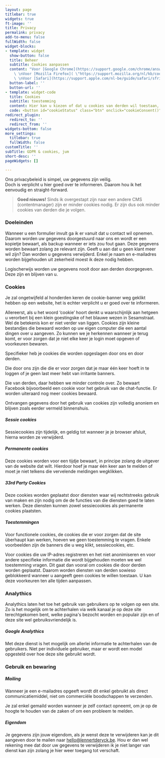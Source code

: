 ```yaml
---
layout: page
titlebar: true
widgets: true
ft-image: ''
title: Privacy
permalink: privacy
add-to-menu: false
fullWidth: false
widget-blocks:
- template: widget
  show-button: false
  title: Beheer
  subtitle: Cookies aanpassen
  content: "Voor [Google Chrome](https://support.google.com/chrome/answer/95647?co=GENIE.Platform%3DDesktop&hl=nl)
    \ \nVoor [Mozilla Firefox]( \"https://support.mozilla.org/nl/kb/cookies-verwijderen-gegevens-wissen-websites-opgeslagen\")
    \ \nVoor [Safari](https://support.apple.com/nl-be/guide/safari/sfri11471/mac)"
  button-label: ''
  button-url: ''
- template: widget-code
  title: Cookies
  subtitle: toestemming
  content: Hier kan u kiezen of dat u cookies van derden wil toestaan, of blokkeren.
  code: <button id="cookieStatus" class="btn" onclick="cookieConsent()">Toestemming</button>
redirect_plugin:
  redirect_to: ''
  redirect_from: ''
widgets-bottom: false
more_settings:
  titlebar: true
  fullWidth: false
customTitle: ''
subTitle: GDPR & cookies, jum
short-desc: ''
pageWidgets: []

---
```

Ons privacybeleid is simpel, uw gegevens zijn veilig.  
Doch is verplicht u hier goed over te informeren. Daarom hou ik het eenvoudig en straight-forward.

> **Goed nieuws!** Sinds ik overgestapt zijn naar een andere CMS (contentmanager) zijn er minder cookies nodig. Er zijn dus ook minder cookies van derden die je volgen.

### Doeleinden

Wanneer u een formulier invult ga ik er vanuit dat u contact wil opnemen. Daarom worden uw gegevens doorgestuurd naar ons en wordt er een kopietje bewaart, als backup wanneer er iets zou fout gaan. Deze gegevens worden bewaart zolang ze relevant zijn. Geeft u aan dat u geen klant meer wil zijn? Dan worden u gegevens verwijderd. Enkel je naam en e-mailadres worden bijgehouden uit zekerheid moest ik deze nodig hebben.

Logischerwijs worden uw gegevens nooit door aan derden doorgegeven. Deze zijn en blijven van u.

### Cookies

Je zal ongetwijfeld al honderden keren de cookie-banner weg geklikt hebben op een website, het is echter verplicht u er goed over te informeren.

Allereerst, als u het woord ‘cookie’ hoort denkt u waarschijnlijk aan hetgeen u verorbert bij een klein goestingske of het blauwe wezen in Sesamstraat. Wel de betekenis kon er niet verder van liggen. Cookies zijn kleine bestandjes die bewaard worden op uw eigen computer die een aantal dingen over u aangeven. Zo kunnen we je herkennen wanneer je terug komt, er voor zorgen dat je niet elke keer je login moet opgeven of voorkeuren bewaren.

Specifieker heb je cookies die worden opgeslagen door ons en door derden.

Die door ons zijn die die er voor zorgen dat je maar één keer hoeft in te loggen of je geen last meer hebt van irritante banners.

Die van derden, daar hebben we minder controle over. Zo  bewaart Facebook bijvoorbeeld een cookie voor het gebruik van de chat-functie. Er worden uiteraard nog meer cookies bewaard.

Ontvangen gegevens door het gebruik van cookies zijn volledig anoniem en blijven zoals eerder vermeld binnenshuis.

##### Sessie cookies

Sessiecookies zijn tijdelijk, en geldig tot wanneer je je browser afsluit, hierna worden ze verwijderd.

##### Permanente cookies

Deze cookies worden voor een tijdje bewaart, in principe zolang de uitgever van de website dat wilt. Hierdoor hoef je maar één keer aan te melden of moet je niet telkens die vervelende meldingen wegklikken.

##### 33rd Party Cookies

Deze cookies worden geplaatst door diensten waar wij rechtstreeks gebruik van maken en zijn nodig om de de functies van die diensten goed te laten werken. Deze diensten kunnen zowel sessiecookies als permanente cookies plaatsten.

##### Toestemmingen

Voor functionele cookies, de cookies die er voor zorgen dat de site überhaupt kan werken, hoeven we geen toestemming te vragen. Enkele voorbeelden zijn de banners die u weg klikt, sessiecookies, etc.

Voor cookies die uw IP-adres registreren en het niet anonimiseren en voor andere specifieke informatie die wordt bijgehouden moeten we wel toestemming vragen. Dit gaat dan vooral om cookies die door derden worden geplaatst. Daarom worden diensten van derden sowieso geblokkeerd wanneer u aangeeft geen cookies te willen toestaan. U kan deze voorkeuren ten alle tijden aanpassen.

### Analythics

Analythics laten het toe het gebruik van gebruikers op te volgen op een site. Zo is het mogelijk om te achterhalen via welk kanaal je op deze site terechtgekomen bent, welke pagina's bezocht worden en populair zijn en of deze site wel gebruiksvriendelijk is.

##### Google Analythics

Met deze dienst is het mogelijk om allerlei informatie te achterhalen van de gebruikers. Niet per individuele gebruiker, maar er wordt een model opgesteld over hoe deze site gebruikt wordt.

### Gebruik en bewaring

##### Mailing

Wanneer je een e-mailadres opgeeft wordt dit enkel gebruikt als direct communicatiemiddel, niet om commerciële boodschappen te verzenden. 

Je zal enkel gemaild worden wanneer je zelf contact opneemt, om je op de hoogte te houden van de zaken of om een probleem te melden.

##### Eigendom

Je gegevens zijn jouw eigendom, als je wenst deze te verwijderen kan je dit aangeven door te mailen naar hello@lennertderyck.be. Hou er dan wel rekening mee dat door uw gegevens te verwijderen ik je niet langer van dienst kan zijn zolang je hier weer toegang tot verschaft.